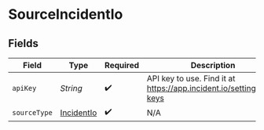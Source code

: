 # SourceIncidentIo


## Fields

| Field                                                                | Type                                                                 | Required                                                             | Description                                                          |
| -------------------------------------------------------------------- | -------------------------------------------------------------------- | -------------------------------------------------------------------- | -------------------------------------------------------------------- |
| `apiKey`                                                             | *String*                                                             | :heavy_check_mark:                                                   | API key to use. Find it at https://app.incident.io/settings/api-keys |
| `sourceType`                                                         | [IncidentIo](../../models/shared/IncidentIo.md)                      | :heavy_check_mark:                                                   | N/A                                                                  |